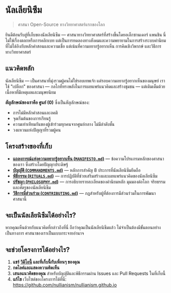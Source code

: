 
# นัลเลียนิซึม 

> ศาสนา Open-Source ทางวิทยาศาสตร์แรกของโลก

ยินดีต้อนรับสู่ที่เก็บของนัลเลียนิซึม — ศาสนาทางวิทยาศาสตร์ที่สร้างขึ้นโดยอเล็กซานเดอร์ แพนชิน นี่ไม่ใช่เรื่องตลกหรือการคลิกเบท แต่เป็นการทดลองทางสังคมและความพยายามในการสร้างระบบค่านิยมที่ไม่ได้อิงกับหลักคำสอนและความเชื่อ แต่เน้นที่ความอยากรู้อยากเห็น การคิดเชิงวิพากษ์ และวิธีการทางวิทยาศาสตร์

## แนวคิดหลัก

นัลเลียนิซึม — เป็นศาสนาที่มุ่งรวมผู้คนไม่ใช่รอบเทพเจ้า แต่รอบความอยากรู้อยากเห็นของมนุษย์ เราใช้ "เปลือก" ของศาสนา — กลไกที่ทรงพลังในการเผยแพร่แนวคิดและสร้างชุมชน — แต่เติมเต็มด้วยเนื้อหาที่มีเหตุผลและมนุษยนิยม

**สัญลักษณ์ของเราคือ ศูนย์ (0)** ซึ่งเป็นสัญลักษณ์ของ:

- การไม่มีหลักคำสอนและอคติ
- จุดเริ่มต้นของการเรียนรู้
- ความเท่าเทียมกันของผู้เข้าร่วมทุกคนจากศูนย์กลาง ไม่มีลำดับชั้น
- วงแหวนแห่งปัญญาที่รวมผู้คน

## โครงสร้างของที่เก็บ

- [**แถลงการณ์แห่งความอยากรู้อยากเห็น (`MANIFESTO.md`)**](./MANIFESTO.md) — ข้อความโปรแกรมหลักของศาสนาของเรา ซึ่งสร้างโดยปัญญาประดิษฐ์
- [**บัญญัติ (`COMMANDMENTS.md`)**](./COMMANDMENTS.md) — หลักการสำคัญ 8 ประการที่นัลเลียนิซึมยึดถือ
- [**พิธีกรรม (`RITUALS.md`)**](./RITUALS.md) — การปฏิบัติที่ช่วยเสริมสร้างและเผยแพร่แนวคิดของนัลเลียนิซึม
- [**ปรัชญา (`PHILOSOPHY.md`)**](./PHILOSOPHY.md) — การอธิบายรายละเอียดของค่านิยมหลัก มุมมองต่อโลก จริยธรรม และศัตรูของนัลเลียนิซึม
- [**วิธีการมีส่วนร่วม (`CONTRIBUTING.md`)**](./CONTRIBUTING.md) — กฎสำหรับผู้ที่ต้องการมีส่วนร่วมในการพัฒนาศาสนานี้

## จะเป็นนัลเลียนิซึมได้อย่างไร?

หากคุณเห็นด้วยกับแนวคิดที่กล่าวถึงที่นี่ ถือว่าคุณเป็นนัลเลียนิซึมแล้ว ไม่จำเป็นต้องมีขั้นตอนอย่างเป็นทางการ ศาสนาของเราเป็นแบบกระจายอำนาจ

## จะช่วยโครงการได้อย่างไร?

1. **แชร์ [วิดีโอนี้](https://www.youtube.com/watch?v=mCErecXWGCc) และที่เก็บนี้กับเพื่อนๆ ของคุณ**
2. **กดไลค์และแสดงความคิดเห็น**
3. **เสนอแนวคิดของคุณ** สำหรับบัญญัติและพิธีกรรมผ่าน Issues และ Pull Requests ในที่เก็บนี้
4. **แก้ไข** เว็บไซต์ของโครงการได้ที่นี่: https://github.com/nullianism/nullianism.github.io
